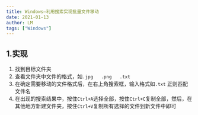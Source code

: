 ```yaml
---
title: Windows—利用搜索实现批量文件移动
date: 2021-01-13
author: LM
tags: ["Windows"]
---
```


## 1.实现

1. 找到目标文件夹
2. 查看文件夹中文件的格式，如`.jpg   .png   .txt`
3. 在确定需要移动的文件格式后，在右上角搜索框，输入格式如`.txt` 正则匹配文件名
4. 在出现的搜索结果中，按住`Ctrl+A`选择全部，按住`Ctrl+C`复制全部，然后，在其他地方新建文件夹，按住`Ctrl+V`复制所有选择的文件到新文件中即可

